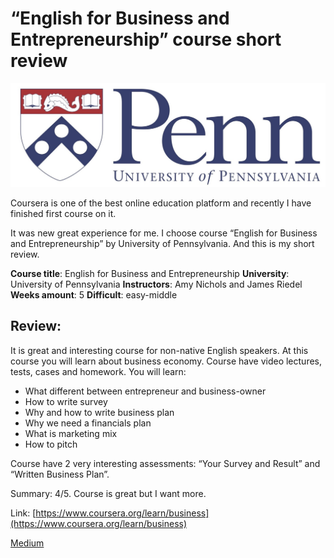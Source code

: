 # “English for Business and Entrepreneurship” course short review

![image01](image01.jpeg)

Coursera is one of the best online education platform and recently I have finished first course on it.

It was new great experience for me. I choose course “English for Business and Entrepreneurship” by University of Pennsylvania. And this is my short review.

**Course title**: English for Business and Entrepreneurship
**University**: University of Pennsylvania
**Instructors**: Amy Nichols and James Riedel
**Weeks amount**: 5
**Difficult**: easy-middle

## Review:

It is great and interesting course for non-native English speakers. At this course you will learn about business economy. Course have video lectures, tests, cases and homework. You will learn:

* What different between entrepreneur and business-owner
* How to write survey
* Why and how to write business plan
* Why we need a financials plan
* What is marketing mix
* How to pitch

Course have 2 very interesting assessments: “Your Survey and Result” and “Written Business Plan”.

Summary: 4/5. Course is great but I want more.

Link: [https://www.coursera.org/learn/business](https://www.coursera.org/learn/business)

[Medium](https://kopilov-vlad.medium.com/english-for-business-and-entrepreneurship-course-short-review-e9ba7d0cb678)
